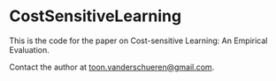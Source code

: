 # CostSensitiveLearning

This is the code for the paper on Cost-sensitive Learning: An Empirical Evaluation.

Contact the author at toon.vanderschueren@gmail.com.
